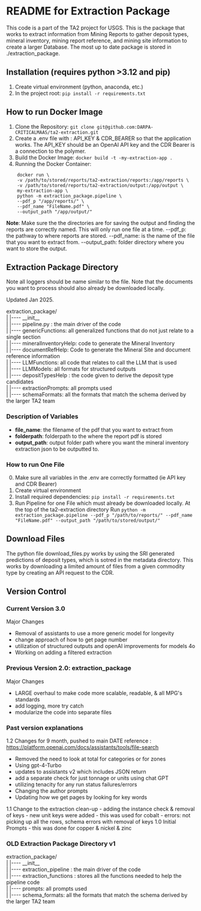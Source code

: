 # README for Extraction Package
This code is a part of the TA2 project for USGS. This is the package that works to extract information from Mining Reports to gather deposit types, mineral inventory, mining report reference, and mining site information to create a larger Database. The most up to date package is stored in ./extraction_package. 

## Installation (requires python >3.12 and pip)
1. Create virtual environment (python, anaconda, etc.)
2. In the project root: `pip install -r requirements.txt`

## How to run Docker Image
1. Clone the Repository: `git clone git@github.com:DARPA-CRITICALMAAS/ta2-extraction.git `
2. Create a .env file with : API_KEY & CDR_BEARER so that the application works. The API_KEY should be an OpenAI API key and the CDR Bearer is a connection to the polymer.
3. Build the Docker Image: `docker build -t -my-extraction-app .`
4. Running the Docker Container: 
``` 
    docker run \
    -v /path/to/stored/reports/ta2-extraction/reports:/app/reports \
    -v /path/to/stored/reports/ta2-extraction/output:/app/output \
    my-extraction-app \
    python -m extraction_package.pipeline \
    --pdf_p "/app/reports/" \
    --pdf_name "FileName.pdf" \
    --output_path "/app/output/"
```

**Note**: Make sure the the directories are for saving the output and finding the reports are correctly named. This will only run one file at a time. --pdf_p: the pathway to where reports are stored. --pdf_name: is the name of the file that you want to extract from. --output_path: folder directory where you want to store the output.

## Extraction Package Directory 
Note all loggers should be name similar to the file. Note that the documents you want to process should also already be downloaded locally. 

Updated Jan 2025.

extraction_package/ \
|    |---- \_\_init\_\_ \
|    |---- pipeline.py : the main driver of the code \
|       |---- genericFunctions: all generalized functions that do not just relate to a single section \
|       |---- mineralInventoryHelp: code to generate the Mineral Inventory \
|       |---- documentRefHelp: Code to generate the Mineral Site and document reference information \
|       |---- LLMFunctions: all code that relates to call the LLM that is used \
|       |---- LLMModels: all formats for structured outputs \
|       |---- depositTypesHelp : the code given to derive the deposit type candidates \
|       |---- extractionPrompts: all prompts used \
|       |---- schemaFormats: all the formats that match the schema derived by the larger TA2 team 



### Description of Variables
* **file_name**: the filename of the pdf that you want to extract from
* **folderpath**: folderpath to the where the report pdf is stored 
* **output_path**: output folder path where you want the mineral inventory extraction json to be outputted to.


### How to run One File
0. Make sure all variables in the .env are correctly formatted (ie API key and CDR Bearer)
1. Create virtual environment
2. Install required dependencies: `pip install -r requirements.txt`
3. Run Pipeline for one File which must already be downloaded locally. At the top of the ta2-extraction directory Run
 `python -m extraction_package.pipeline --pdf_p "/path/to/reports/" --pdf_name "FileName.pdf" --output_path "/path/to/stored/output/"`


## Download Files
The python file download_files.py works by using the SRI generated predictions of deposit types, which is sotred in the metadata directory. This works by downloading a limited amount of files from a given commodity type by creating an API request to the CDR.









## Version Control
### Current Version 3.0
Major Changes
- Removal of assistants to use a more generic model for longevity
- change approach of how to get page number
- utilization of structured outputs and openAI improvements for models 4o
- Working on adding a filtered extraction 

### Previous Version 2.0: extraction_package
Major Changes
- LARGE overhaul to make code more scalable, readable, & all MPG's standards
- add logging, more try catch
- modularize the code into separate files

### Past version explanations
1.2 Changes for 9 month, pushed to main DATE
reference : https://platform.openai.com/docs/assistants/tools/file-search
- Removed the need to look at total for categories or for zones
- Using gpt-4-Turbo
- updates to assistants v2 which includes JSON return
- add a separate check for just tonnage or units using chat GPT
- utilizing tenacity for any run status failures/errors
- Changing the author prompts
- Updating how we get pages by looking for key words


1.1 Change to the extraction clean-up
    - adding the instance check & removal of keys
    - new unit keys were added
    - this was used for cobalt
    - errors: not picking up all the rows, schema errors with removal of keys
1.0 Initial Prompts
    - this was done for copper & nickel & zinc


### OLD Extraction Package Directory v1
extraction_package/ \
|    |---- \_\_init\_\_ \
| |---- extraction_pipeline : the main driver of the code \
|    |---- extraction_functions : stores all the functions needed to help the pipeline code \
|    |---- prompts: all prompts used \
|    |---- schema_formats: all the formats that match the schema derived by the larger TA2 team 
